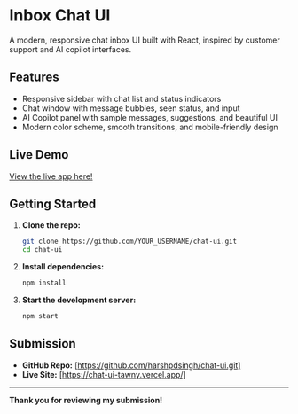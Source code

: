 # Inbox Chat UI

A modern, responsive chat inbox UI built with React, inspired by customer support and AI copilot interfaces.

## Features

- Responsive sidebar with chat list and status indicators
- Chat window with message bubbles, seen status, and input
- AI Copilot panel with sample messages, suggestions, and beautiful UI
- Modern color scheme, smooth transitions, and mobile-friendly design

## Live Demo

[View the live app here!](https://your-live-url.vercel.app/)

## Getting Started

1. **Clone the repo:**
   ```sh
   git clone https://github.com/YOUR_USERNAME/chat-ui.git
   cd chat-ui
   ```
2. **Install dependencies:**
   ```sh
   npm install
   ```
3. **Start the development server:**
   ```sh
   npm start
   ```

## Submission

- **GitHub Repo:** [https://github.com/harshpdsingh/chat-ui.git]
- **Live Site:** [https://chat-ui-tawny.vercel.app/]

---

**Thank you for reviewing my submission!**
